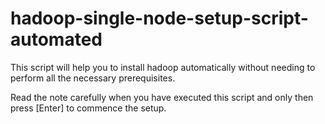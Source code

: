 # hadoop-single-node-setup-script-automated

This script will help you to install hadoop automatically without needing to perform all the necessary prerequisites.

Read the note carefully when you have executed this script and only then press [Enter] to commence the setup.
